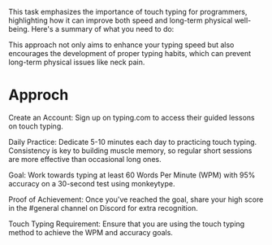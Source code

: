 This task emphasizes the importance of touch typing for programmers, highlighting how it can improve both speed and long-term physical well-being. Here's a summary of what you need to do:

This approach not only aims to enhance your typing speed but also encourages the development of proper typing habits, which can prevent long-term physical issues like neck pain.

# Approch
Create an Account: Sign up on typing.com to access their guided lessons on touch typing.

Daily Practice: Dedicate 5-10 minutes each day to practicing touch typing. Consistency is key to building muscle memory, so regular short sessions are more effective than occasional long ones.

Goal: Work towards typing at least 60 Words Per Minute (WPM) with 95% accuracy on a 30-second test using monkeytype.

Proof of Achievement: Once you've reached the goal, share your high score in the #general channel on Discord for extra recognition.

Touch Typing Requirement: Ensure that you are using the touch typing method to achieve the WPM and accuracy goals.
